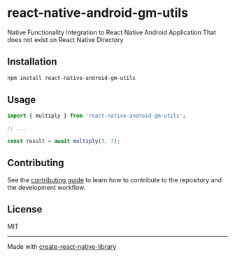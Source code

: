 # react-native-android-gm-utils

Native Functionality Integration to React Native Android Application That does not exist on React Native Directory

## Installation

```sh
npm install react-native-android-gm-utils
```

## Usage


```js
import { multiply } from 'react-native-android-gm-utils';

// ...

const result = await multiply(3, 7);
```


## Contributing

See the [contributing guide](CONTRIBUTING.md) to learn how to contribute to the repository and the development workflow.

## License

MIT

---

Made with [create-react-native-library](https://github.com/callstack/react-native-builder-bob)
